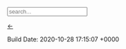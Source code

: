<!-- Html Elements for Search -->
<div id="search-container">
  
<input type="text" id="search-input" placeholder="search...">

<ul id="results-container"></ul>

</div>

[←](index.md)

<!-- Script pointing to search-script.js -->
<script src="js/search-script.js" type="text/javascript"></script>

<!-- Configuration -->
<script>
  
SimpleJekyllSearch({

  searchInput: document.getElementById('search-input'),
  
  resultsContainer: document.getElementById('results-container'),
  
  json: 'search.json'
  
})

</script>

Build Date:  2020-10-28 17:15:07 +0000
